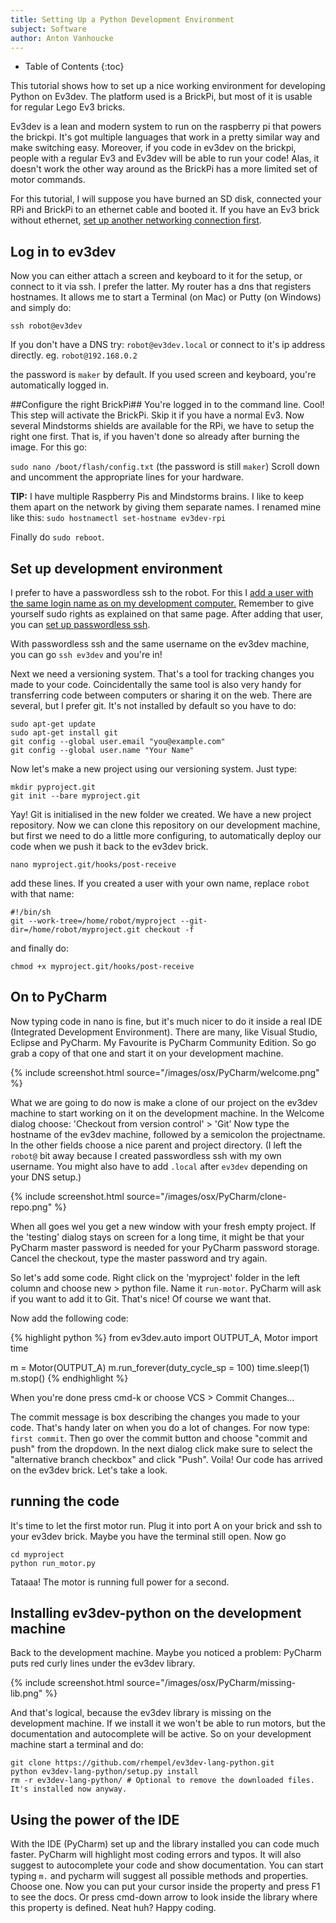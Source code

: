 ```yaml
---
title: Setting Up a Python Development Environment
subject: Software
author: Anton Vanhoucke
---
```


* Table of Contents
{:toc}

This tutorial shows how to set up a nice working environment for developing Python on Ev3dev. The platform used is a BrickPi, but most of it is usable for regular Lego Ev3 bricks.

Ev3dev is a lean and modern system to run on the raspberry pi that powers the brickpi. It's got multiple languages that work in a pretty similar way and make switching easy. Moreover, if you code in ev3dev on the brickpi, people with a regular Ev3 and Ev3dev will be able to run your code! Alas, it doesn't work the other way around as the BrickPi has a more limited set of motor commands.

For this tutorial, I will suppose you have burned an SD disk, connected your RPi and BrickPi to an ethernet cable and booted it. If you have an Ev3 brick without ethernet, [set up another networking connection first](setting-up-wifi-on-ev3).

## Log in to ev3dev ##
Now you can either attach a screen and keyboard to it for the setup, or connect to it via ssh. I prefer the latter. My router has a dns that registers hostnames. It allows me to start a Terminal (on Mac) or Putty (on Windows) and simply do:

`ssh robot@ev3dev`

If you don't have a DNS try: `robot@ev3dev.local` or connect to it's ip address directly. eg. `robot@192.168.0.2`

the password is `maker` by default. If you used screen and keyboard, you're automatically logged in.

##Configure the right BrickPi##
You're logged in to the command line. Cool! This step will activate the BrickPi. Skip it if you have a normal Ev3. Now several Mindstorms shields are available for the RPi, we have to setup the right one first. That is, if you haven't done so already after burning the image. For this go:

`sudo nano /boot/flash/config.txt` (the password is still `maker`)
Scroll down and uncomment the appropriate lines for your hardware.

**TIP:** I have multiple Raspberry Pis and Mindstorms brains. I like to keep them apart on the network by giving them separate names. I renamed mine like this: `sudo hostnamectl set-hostname ev3dev-rpi`

Finally do `sudo reboot`.

## Set up development environment ##
I prefer to have a passwordless ssh to the robot. For this I [add a user with the same login name as on my development computer.](https://www.raspberrypi.org/documentation/linux/usage/users.md) Remember to give yourself sudo rights as explained on that same page.
After adding that user, you can [set up passwordless ssh](https://www.raspberrypi.org/documentation/remote-access/ssh/passwordless.md).

With passwordless ssh and the same username on the ev3dev machine, you can go `ssh ev3dev` and you're in!

Next we need a versioning system. That's a tool for tracking changes you made to your code. Coincidentally the same tool is also very handy for transferring code between computers or sharing it on the web. There are several, but I prefer git. It's not installed by default so you have to do:

    sudo apt-get update
    sudo apt-get install git
    git config --global user.email "you@example.com"
    git config --global user.name "Your Name"

Now let's make a new project using our versioning system. Just type:

    mkdir pyproject.git
    git init --bare myproject.git

Yay! Git is initialised in the new folder we created. We have a new project repository. Now we can clone this repository on our development machine, but first we need to do a little more configuring, to automatically deploy our code when we push it back to the ev3dev brick.

    nano myproject.git/hooks/post-receive

add these lines. If you created a user with your own name, replace `robot` with that name:

    #!/bin/sh
    git --work-tree=/home/robot/myproject --git-dir=/home/robot/myproject.git checkout -f
    

and finally do:

    chmod +x myproject.git/hooks/post-receive

## On to PyCharm ##

Now typing code in nano is fine, but it's much nicer to do it inside a real IDE (Integrated Development Environment). There are many, like Visual Studio, Eclipse and PyCharm. My Favourite is PyCharm Community Edition. So go grab a copy of that one and start it on your development machine.

{% include screenshot.html source="/images/osx/PyCharm/welcome.png" %}

What we are going to do now is make a clone of our project on the ev3dev machine to start working on it on the development machine.
In the Welcome dialog choose: 'Checkout from version control' > 'Git'
Now type the hostname of the ev3dev machine, followed by a semicolon the projectname. In the other fields choose a nice parent and project directory. (I left the `robot@` bit away because I created passwordless ssh with my own username. You might also have to add `.local` after `ev3dev` depending on your DNS setup.)

{% include screenshot.html source="/images/osx/PyCharm/clone-repo.png" %}

When all goes wel you get a new window with your fresh empty project. If the 'testing' dialog stays on screen for a long time, it might be that your PyCharm master password is needed for your PyCharm password storage. Cancel the checkout, type the master password and try again.

So let's add some code. Right click on the 'myproject' folder in the left column and choose new > python file. Name it `run-motor`. PyCharm will ask if you want to add it to Git. That's nice! Of course we want that.

Now add the following code:

{% highlight python %}
from ev3dev.auto import OUTPUT_A, Motor 
import time

m = Motor(OUTPUT_A)
m.run_forever(duty_cycle_sp = 100)
time.sleep(1)
m.stop()
{% endhighlight %}

When you're done press cmd-k or choose VCS > Commit Changes...

The commit message is box describing the changes you made to your code. That's handy later on when you do a lot of changes. For now type: `first commit`. Then go over the commit button and choose "commit and push" from the dropdown. In the next dialog click make sure to select the "alternative branch checkbox" and click "Push". Voila! Our code has arrived on the ev3dev brick. Let's take a look.

## running the code ##

It's time to let the first motor run. Plug it into port A on your brick and ssh to your ev3dev brick. Maybe you have the terminal still open. 
Now go

    cd myproject
    python run_motor.py

Tataaa! The motor is running full power for a second.

## Installing ev3dev-python on the development machine ##
Back to the development machine. Maybe you noticed a problem: PyCharm puts red curly lines under the ev3dev library. 

{% include screenshot.html source="/images/osx/PyCharm/missing-lib.png" %}

And that's logical, because the ev3dev library is missing on the development machine. If we install it we won't be able to run motors, but the documentation and autocomplete will be active. So on your development machine start a terminal and do:

    git clone https://github.com/rhempel/ev3dev-lang-python.git
    python ev3dev-lang-python/setup.py install
    rm -r ev3dev-lang-python/ # Optional to remove the downloaded files. It's installed now anyway.


## Using the power of the IDE ##

With the IDE (PyCharm) set up and the library installed you can code much faster. PyCharm will highlight most coding errors and typos. It will also suggest to autocomplete your code and show documentation. You can start typing `m.` and pycharm will suggest all possible methods and properties. Choose one. Now you can put your cursor inside the property and press F1 to see the docs. Or press cmd-down arrow to look inside the library where this property is defined. Neat huh? Happy coding.



